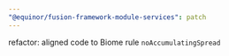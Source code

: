 ```yaml
---
"@equinor/fusion-framework-module-services": patch
---
```


refactor: aligned code to Biome rule `noAccumulatingSpread`
